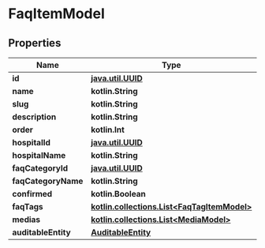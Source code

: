 
# FaqItemModel

## Properties
Name | Type | Description | Notes
------------ | ------------- | ------------- | -------------
**id** | [**java.util.UUID**](java.util.UUID.md) |  |  [optional]
**name** | **kotlin.String** |  |  [optional]
**slug** | **kotlin.String** |  |  [optional]
**description** | **kotlin.String** |  |  [optional]
**order** | **kotlin.Int** |  |  [optional]
**hospitalId** | [**java.util.UUID**](java.util.UUID.md) |  |  [optional]
**hospitalName** | **kotlin.String** |  |  [optional]
**faqCategoryId** | [**java.util.UUID**](java.util.UUID.md) |  |  [optional]
**faqCategoryName** | **kotlin.String** |  |  [optional]
**confirmed** | **kotlin.Boolean** |  |  [optional]
**faqTags** | [**kotlin.collections.List&lt;FaqTagItemModel&gt;**](FaqTagItemModel.md) |  |  [optional]
**medias** | [**kotlin.collections.List&lt;MediaModel&gt;**](MediaModel.md) |  |  [optional]
**auditableEntity** | [**AuditableEntity**](AuditableEntity.md) |  |  [optional]




